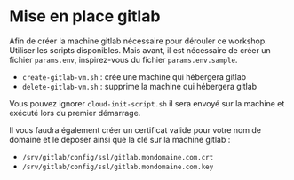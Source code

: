 # Mise en place gitlab

Afin de créer la machine gitlab nécessaire pour dérouler ce workshop.
Utiliser les scripts disponibles.
Mais avant, il est nécessaire de créer un fichier `params.env`, inspirez-vous
du fichier `params.env.sample`.

- `create-gitlab-vm.sh` : crée une machine qui hébergera gitlab
- `delete-gitlab-vm.sh` : supprime la machine qui hébergera gitlab

Vous pouvez ignorer `cloud-init-script.sh` il sera envoyé sur la machine et
exécuté lors du premier démarrage.

Il vous faudra également créer un certificat valide pour votre nom de domaine
et le déposer ainsi que la clé sur la machine gitlab :

- `/srv/gitlab/config/ssl/gitlab.mondomaine.com.crt`
- `/srv/gitlab/config/ssl/gitlab.mondomaine.com.key`
